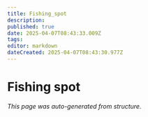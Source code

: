 ```yaml
---
title: Fishing_spot
description: 
published: true
date: 2025-04-07T08:43:33.009Z
tags: 
editor: markdown
dateCreated: 2025-04-07T08:43:30.977Z
---
```


# Fishing spot

*This page was auto-generated from structure.*